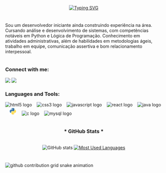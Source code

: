 <div align="center">
  <a href="https://www.linkedin.com/in/thiagomelodasilva/">
    <img src="https://readme-typing-svg.demolab.com?font=Fira+Code&weight=500&size=22&pause=1000&color=FF00F90&center=true&vCenter=true&random=false&width=524&lines=+Ola,+eu+sou+o+Thiago+Melo!" alt="Typing SVG">
  </a>
</div>
 
#

<p align="left">Sou um desenvolvedor iniciante ainda construindo experiência na área. Cursando análise e desenvolvimento de sistemas, com competências notáveis em Python e Lógica de Programação. Conhecimento em atividades administrativas, além de habilidades em metodologias ágeis, trabalho em equipe, comunicação assertiva e bom relacionamento interpessoal.
  
#

<h3 align="left">Connect with me:</h3>

<div> 
  <a href = "mailto:thiagoo.melo@hotmail.com"><img src="https://img.shields.io/badge/-Gmail-%23333?style=for-the-badge&logo=gmail&logoColor=orange" target="_blank"></a>
  <a href="http://www.linkedin.com/in/thiagomelodasilva" target="_blank"><img src="https://img.shields.io/badge/-LinkedIn-%230077B5?style=for-the-badge&logo=linkedin&logoColor=white" target="_blank"></a> 
  
</div>

<h3 align="left">Languages and Tools:</h3>

<div align="left">
  <img src="https://cdn.jsdelivr.net/gh/devicons/devicon/icons/html5/html5-original.svg" height="25" alt="html5 logo"  />
  <img width="8" />
  <img src="https://cdn.jsdelivr.net/gh/devicons/devicon/icons/css3/css3-original.svg" height="25" alt="css3 logo"  />
  <img width="8" />
  <img src="https://cdn.jsdelivr.net/gh/devicons/devicon/icons/javascript/javascript-plain.svg" height="25" alt="javascript logo"  />
  <img width="8" />
  <img src="https://cdn.jsdelivr.net/gh/devicons/devicon/icons/react/react-original.svg" height="25" alt="react logo"  />
  <img width="8" />
  <img src="https://cdn.jsdelivr.net/gh/devicons/devicon/icons/java/java-original.svg" height="25" alt="java logo"  />
  <img width="8" />
  <img src="https://raw.githubusercontent.com/devicons/devicon/master/icons/python/python-original.svg" height="25" alt="javascript logo"  />
  <img width="8" />
  <img src="https://cdn.jsdelivr.net/gh/devicons/devicon/icons/c/c-original.svg" height="25" alt="c logo"  />
  <img width="8" />
  <img src="https://cdn.jsdelivr.net/gh/devicons/devicon/icons/mysql/mysql-original.svg" height="25" alt="mysql logo"  />
  <img width="8" />
</div>

#

<div style="text-align: center;" align="center">
  <h3>* GitHub Stats *</h3>
  <br>
  <img src="https://github-readme-stats-git-masterrstaa-rickstaa.vercel.app/api?username=thsmelo&hide_title=true&show_icons=true&include_all_commits=false&count_private=true&line_height=25&hide=issues&bg_color=000&title_color=FF00F90&text_color=FFF&border_radius=9&border_color=FF00F90&icon_color=FF00F90&theme=jolly" alt="GitHub stats">

  <a href="https://github.com/thsmelo/github-readme-stats">
    <img src="https://github-readme-stats-git-masterrstaa-rickstaa.vercel.app/api/top-langs/?username=thsmelo&line_height=10&card_width=290&layout=compact&hide_title=false&count_private=true&langs_count=4&show_icons=true&title_color=FF00F90&hide=html,scss,less&bg_color=000&text_color=8B8B8B&border_radius=9&border_color=FF00F90&count_private=true" alt="Most Used Languages">
  </a>
</div>


#


<picture align="center">
  <source media="(prefers-color-scheme: dark)" srcset="https://raw.githubusercontent.com/thsmelo/thsmelo/output/github-contribution-grid-snake-dark.svg">
  <source media="(prefers-color-scheme: light)" srcset="https://raw.githubusercontent.com/thsmelo/thsmelo/output/github-contribution-grid-snake-dark.svg">
  <img align="center" alt="github contribution grid snake animation" src="https://raw.githubusercontent.com/thsmelo/thsmelo/output/github-contribution-grid-snake.svg">
</picture>
